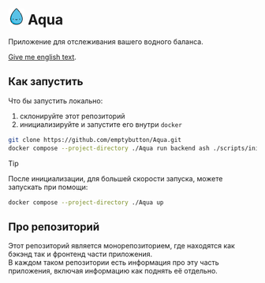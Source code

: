 <h1><img src="https://github.com/emptybutton/Aqua/blob/main/assets/logo.png?raw=true" width="33" height="33"/> Aqua</h1>
Приложение для отслеживания вашего водного баланса.

[Give me english text](https://github.com/emptybutton/Aqua/blob/main/README.eng.md).

## Как запустить
Что бы запустить локально:
1. склонируйте этот репозиторий
2. инициализируйте и запустите его внутри `docker`

```bash
git clone https://github.com/emptybutton/Aqua.git
docker compose --project-directory ./Aqua run backend ash ./scripts/init-and-start.sh
```

> [!TIP]
> После инициализации, для большей скорости запуска, можете запускать при помощи:
> ```bash
> docker compose --project-directory ./Aqua up
> ```

## Про репозиторий
Этот репозиторий является монорепозиторием, где находятся как бэкэнд так и фронтенд части приложения. <br>
В каждом таком репозитории есть информация про эту часть приложения, включая информацию как поднять её отдельно.
